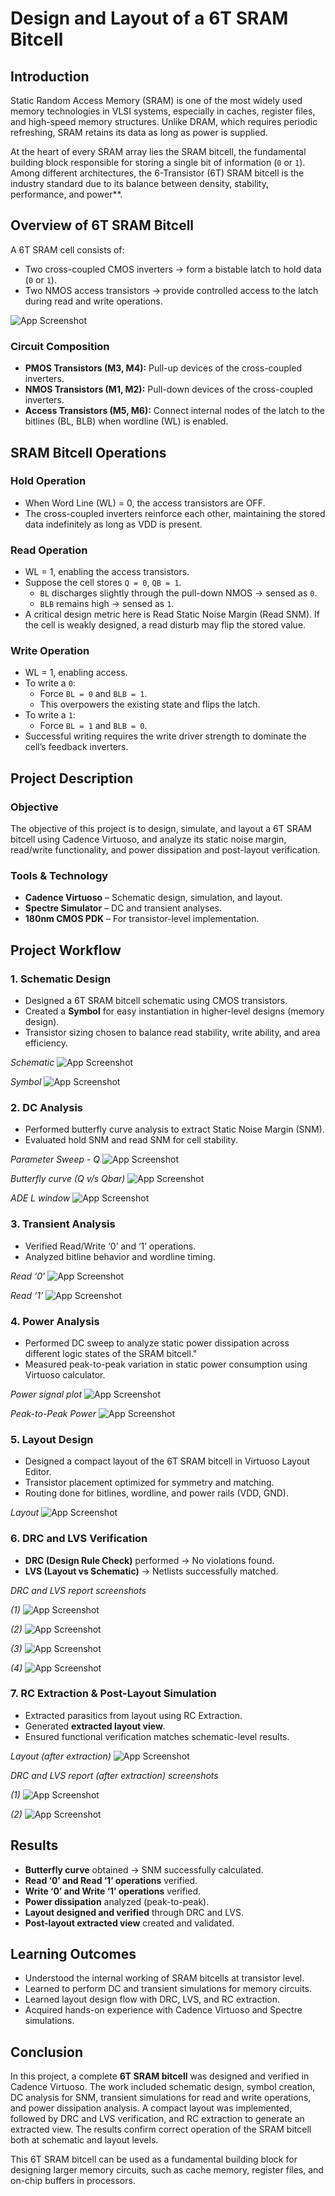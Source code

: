 
# **Design and Layout of a 6T SRAM Bitcell**

## **Introduction**

Static Random Access Memory (SRAM) is one of the most widely used memory technologies in VLSI systems, especially in caches, register files, and high-speed memory structures. Unlike DRAM, which requires periodic refreshing, SRAM retains its data as long as power is supplied.  

At the heart of every SRAM array lies the SRAM bitcell, the fundamental building block responsible for storing a single bit of information (`0` or `1`). Among different architectures, the 6-Transistor (6T) SRAM bitcell is the industry standard due to its balance between density, stability, performance, and power**.


## **Overview of 6T SRAM Bitcell**

A 6T SRAM cell consists of:
- Two cross-coupled CMOS inverters → form a bistable latch to hold data (`0` or `1`).
- Two NMOS access transistors → provide controlled access to the latch during read and write operations.

![App Screenshot](https://github.com/itsharshschoice/Design-and-Layout-of-a-6T-SRAM-Bitcell/blob/main/Screenshots/6T-SRAM-Bitcell.png?raw=true)

### **Circuit Composition**
- **PMOS Transistors (M3, M4):** Pull-up devices of the cross-coupled inverters.  
- **NMOS Transistors (M1, M2):** Pull-down devices of the cross-coupled inverters.  
- **Access Transistors (M5, M6):** Connect internal nodes of the latch to the bitlines (BL, BLB) when wordline (WL) is enabled.  


## **SRAM Bitcell Operations**

### **Hold Operation**
- When Word Line (WL) = 0, the access transistors are OFF.  
- The cross-coupled inverters reinforce each other, maintaining the stored data indefinitely as long as VDD is present.  

### **Read Operation**
- WL = 1, enabling the access transistors.  
- Suppose the cell stores `Q = 0`, `QB = 1`.  
  - `BL` discharges slightly through the pull-down NMOS → sensed as `0`.  
  - `BLB` remains high → sensed as `1`.  
- A critical design metric here is Read Static Noise Margin (Read SNM). If the cell is weakly designed, a read disturb may flip the stored value.  

### **Write Operation**
- WL = 1, enabling access.  
- To write a `0`:  
  - Force `BL = 0` and `BLB = 1`.  
  - This overpowers the existing state and flips the latch.  
- To write a `1`:  
  - Force `BL = 1` and `BLB = 0`.  
- Successful writing requires the write driver strength to dominate the cell’s feedback inverters.  

## **Project Description**

### **Objective**
The objective of this project is to design, simulate, and layout a 6T SRAM bitcell using Cadence Virtuoso, and analyze its static noise margin, read/write functionality, and power dissipation and post-layout verification.

### **Tools & Technology**
- **Cadence Virtuoso** – Schematic design, simulation, and layout.  
- **Spectre Simulator** – DC and transient analyses.  
- **180nm CMOS PDK** – For transistor-level implementation.  

## **Project Workflow**

### 1. Schematic Design
- Designed a 6T SRAM bitcell schematic using CMOS transistors.  
- Created a **Symbol** for easy instantiation in higher-level designs (memory design).  
- Transistor sizing chosen to balance read stability, write ability, and area efficiency. 

*Schematic*
![App Screenshot](https://github.com/itsharshschoice/Design-and-Layout-of-a-6T-SRAM-Bitcell/blob/main/Screenshots/Schematic.png?raw=true)

*Symbol*
![App Screenshot](https://github.com/itsharshschoice/Design-and-Layout-of-a-6T-SRAM-Bitcell/blob/main/Screenshots/SRAM%20bitcell%20symbol.png?raw=true)

### 2. DC Analysis
- Performed butterfly curve analysis to extract Static Noise Margin (SNM).  
- Evaluated hold SNM and read SNM for cell stability.  

*Parameter Sweep - Q*
![App Screenshot](https://github.com/itsharshschoice/Design-and-Layout-of-a-6T-SRAM-Bitcell/blob/main/Screenshots/DC%20Analysis-1.png?raw=true)

*Butterfly curve (Q v/s Qbar)*
![App Screenshot](https://github.com/itsharshschoice/Design-and-Layout-of-a-6T-SRAM-Bitcell/blob/main/Screenshots/DC%20Analysis-2.png?raw=true)

*ADE L window*
![App Screenshot](https://github.com/itsharshschoice/Design-and-Layout-of-a-6T-SRAM-Bitcell/blob/main/Screenshots/DC%20Analysis-3.png?raw=true)

### 3. Transient Analysis
- Verified Read/Write ‘0’ and ‘1’ operations.  
- Analyzed bitline behavior and wordline timing.  

*Read ‘0’*
![App Screenshot](https://github.com/itsharshschoice/Design-and-Layout-of-a-6T-SRAM-Bitcell/blob/main/Screenshots/Read%200.png?raw=true)

*Read ‘1’*
![App Screenshot](https://github.com/itsharshschoice/Design-and-Layout-of-a-6T-SRAM-Bitcell/blob/main/Screenshots/Read%201.png?raw=true)

### 4. Power Analysis
- Performed DC sweep to analyze static power dissipation across different logic states of the SRAM bitcell."
- Measured peak-to-peak variation in static power consumption using Virtuoso calculator.

*Power signal plot*
![App Screenshot](https://github.com/itsharshschoice/Design-and-Layout-of-a-6T-SRAM-Bitcell/blob/main/Screenshots/Power.png?raw=true)

*Peak-to-Peak Power*
![App Screenshot](https://github.com/itsharshschoice/Design-and-Layout-of-a-6T-SRAM-Bitcell/blob/main/Screenshots/Power%20(Peak%20to%20Peak).png?raw=true)

### 5. Layout Design
- Designed a compact layout of the 6T SRAM bitcell in Virtuoso Layout Editor.  
- Transistor placement optimized for symmetry and matching.  
- Routing done for bitlines, wordline, and power rails (VDD, GND).

*Layout*
![App Screenshot](https://github.com/itsharshschoice/Design-and-Layout-of-a-6T-SRAM-Bitcell/blob/main/Screenshots/Layout.png?raw=true)

### 6. DRC and LVS Verification
- **DRC (Design Rule Check)** performed → No violations found.  
- **LVS (Layout vs Schematic)** → Netlists successfully matched.  

*DRC and LVS report screenshots*

*(1)*
![App Screenshot](https://github.com/itsharshschoice/Design-and-Layout-of-a-6T-SRAM-Bitcell/blob/main/Screenshots/DRC-1.png?raw=true)

*(2)*
![App Screenshot](https://github.com/itsharshschoice/Design-and-Layout-of-a-6T-SRAM-Bitcell/blob/main/Screenshots/DRC-2.png?raw=true)

*(3)*
![App Screenshot](https://github.com/itsharshschoice/Design-and-Layout-of-a-6T-SRAM-Bitcell/blob/main/Screenshots/LVS-1.png?raw=true)

*(4)*
![App Screenshot](https://github.com/itsharshschoice/Design-and-Layout-of-a-6T-SRAM-Bitcell/blob/main/Screenshots/LVS-2.png?raw=true)


### 7. RC Extraction & Post-Layout Simulation
- Extracted parasitics from layout using RC Extraction.  
- Generated **extracted layout view**.  
- Ensured functional verification matches schematic-level results.  

*Layout (after extraction)*
![App Screenshot](https://github.com/itsharshschoice/Design-and-Layout-of-a-6T-SRAM-Bitcell/blob/main/Screenshots/Layout%20(after%20extration).png?raw=true)

*DRC and LVS report (after extraction) screenshots*

*(1)*
![App Screenshot](https://github.com/itsharshschoice/Design-and-Layout-of-a-6T-SRAM-Bitcell/blob/main/Screenshots/DRC_LVS%20(after%20extraction)-1.png?raw=true)

*(2)*
![App Screenshot](https://github.com/itsharshschoice/Design-and-Layout-of-a-6T-SRAM-Bitcell/blob/main/Screenshots/DRC_LVS%20(after%20extraction)-2.png?raw=true)

## **Results**
- **Butterfly curve** obtained → SNM successfully calculated.  
- **Read ‘0’ and Read ‘1’ operations** verified.  
- **Write ‘0’ and Write ‘1’ operations** verified.  
- **Power dissipation** analyzed (peak-to-peak).  
- **Layout designed and verified** through DRC and LVS.  
- **Post-layout extracted view** created and validated.  

## **Learning Outcomes**
- Understood the internal working of SRAM bitcells at transistor level.  
- Learned to perform DC and transient simulations for memory circuits.  
- Learned layout design flow with DRC, LVS, and RC extraction.  
- Acquired hands-on experience with Cadence Virtuoso and Spectre simulations.

## **Conclusion**

In this project, a complete **6T SRAM bitcell** was designed and verified in Cadence Virtuoso. The work included schematic design, symbol creation, DC analysis for SNM, transient simulations for read and write operations, and power dissipation analysis. A compact layout was implemented, followed by DRC and LVS verification, and RC extraction to generate an extracted view. The results confirm correct operation of the SRAM bitcell both at schematic and layout levels.

This 6T SRAM bitcell can be used as a fundamental building block for designing larger memory circuits, such as cache memory, register files, and on-chip buffers in processors.



